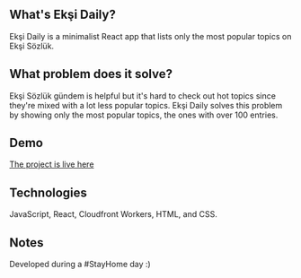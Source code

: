 ## What's Ekşi Daily?
Ekşi Daily is a minimalist React app that lists only the most popular topics on Ekşi Sözlük.

## What problem does it solve?
Ekşi Sözlük gündem is helpful but it's hard to check out hot topics since they're mixed with a lot less popular topics. Ekşi Daily solves this problem by showing only the most popular topics, the ones with over 100 entries.

## Demo
[The project is live here](http://code.hakaneroztekin.com/eksi-daily/)

## Technologies
JavaScript, React, Cloudfront Workers, HTML, and CSS.

## Notes 
Developed during a #StayHome day :)
